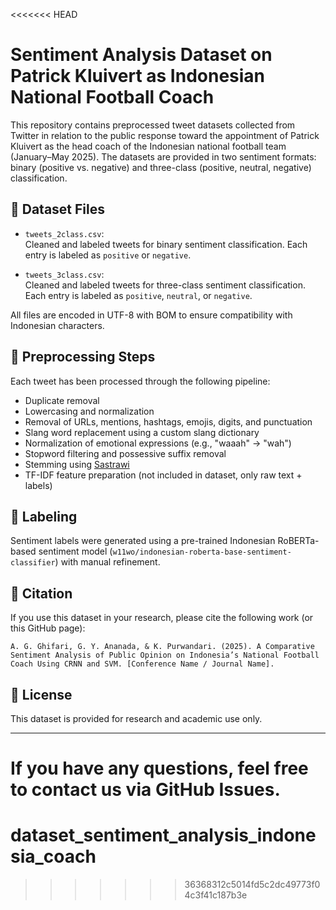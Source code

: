 <<<<<<< HEAD

# Sentiment Analysis Dataset on Patrick Kluivert as Indonesian National Football Coach

This repository contains preprocessed tweet datasets collected from Twitter in relation to the public response toward the appointment of Patrick Kluivert as the head coach of the Indonesian national football team (January–May 2025). The datasets are provided in two sentiment formats: binary (positive vs. negative) and three-class (positive, neutral, negative) classification.

## 📁 Dataset Files

- `tweets_2class.csv`:  
  Cleaned and labeled tweets for binary sentiment classification. Each entry is labeled as `positive` or `negative`.

- `tweets_3class.csv`:  
  Cleaned and labeled tweets for three-class sentiment classification. Each entry is labeled as `positive`, `neutral`, or `negative`.

All files are encoded in UTF-8 with BOM to ensure compatibility with Indonesian characters.

## 🧹 Preprocessing Steps

Each tweet has been processed through the following pipeline:
- Duplicate removal
- Lowercasing and normalization
- Removal of URLs, mentions, hashtags, emojis, digits, and punctuation
- Slang word replacement using a custom slang dictionary
- Normalization of emotional expressions (e.g., "waaah" → "wah")
- Stopword filtering and possessive suffix removal
- Stemming using [Sastrawi](https://github.com/har07/PySastrawi)
- TF-IDF feature preparation (not included in dataset, only raw text + labels)

## 🧠 Labeling

Sentiment labels were generated using a pre-trained Indonesian RoBERTa-based sentiment model (`w11wo/indonesian-roberta-base-sentiment-classifier`) with manual refinement.

## 🔗 Citation

If you use this dataset in your research, please cite the following work (or this GitHub page):

```
A. G. Ghifari, G. Y. Ananada, & K. Purwandari. (2025). A Comparative Sentiment Analysis of Public Opinion on Indonesia’s National Football Coach Using CRNN and SVM. [Conference Name / Journal Name].
```

## 📜 License

This dataset is provided for research and academic use only.

---

If you have any questions, feel free to contact us via GitHub Issues.
=======
# dataset_sentiment_analysis_indonesia_coach
>>>>>>> 36368312c5014fd5c2dc49773f04c3f41c187b3e
